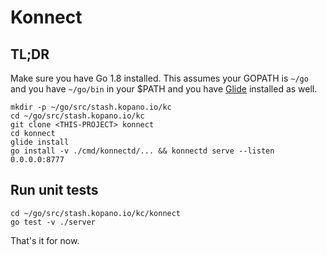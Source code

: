 # Konnect

## TL;DR

Make sure you have Go 1.8 installed. This assumes your GOPATH is `~/go` and
you have `~/go/bin` in your $PATH and you have [Glide](https://github.com/Masterminds/glide)
installed as well.

```
mkdir -p ~/go/src/stash.kopano.io/kc
cd ~/go/src/stash.kopano.io/kc
git clone <THIS-PROJECT> konnect
cd konnect
glide install
go install -v ./cmd/konnectd/... && konnectd serve --listen 0.0.0.0:8777
```

## Run unit tests

```
cd ~/go/src/stash.kopano.io/kc/konnect
go test -v ./server
```

That's it for now.
